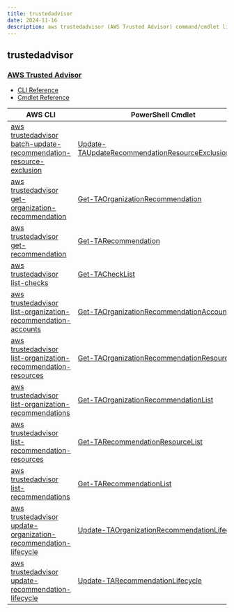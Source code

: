 ```yaml
---
title: trustedadvisor
date: 2024-11-16
description: aws trustedadvisor (AWS Trusted Advisor) command/cmdlet list.
---
```


## trustedadvisor

### [AWS Trusted Advisor](https://aws.amazon.com/premiumsupport/technology/trusted-advisor/)

* [CLI Reference](https://awscli.amazonaws.com/v2/documentation/api/latest/reference/trustedadvisor/index.html)
* [Cmdlet Reference](https://docs.aws.amazon.com/powershell/latest/reference/items/TrustedAdvisor_cmdlets.html)

|AWS CLI|PowerShell Cmdlet|
|----|----|
|[aws trustedadvisor batch-update-recommendation-resource-exclusion](https://awscli.amazonaws.com/v2/documentation/api/latest/reference/trustedadvisor/batch-update-recommendation-resource-exclusion.html)|[Update-TAUpdateRecommendationResourceExclusionBatch](https://docs.aws.amazon.com/powershell/latest/reference/items/Update-TAUpdateRecommendationResourceExclusionBatch.html)|
|[aws trustedadvisor get-organization-recommendation](https://awscli.amazonaws.com/v2/documentation/api/latest/reference/trustedadvisor/get-organization-recommendation.html)|[Get-TAOrganizationRecommendation](https://docs.aws.amazon.com/powershell/latest/reference/items/Get-TAOrganizationRecommendation.html)|
|[aws trustedadvisor get-recommendation](https://awscli.amazonaws.com/v2/documentation/api/latest/reference/trustedadvisor/get-recommendation.html)|[Get-TARecommendation](https://docs.aws.amazon.com/powershell/latest/reference/items/Get-TARecommendation.html)|
|[aws trustedadvisor list-checks](https://awscli.amazonaws.com/v2/documentation/api/latest/reference/trustedadvisor/list-checks.html)|[Get-TACheckList](https://docs.aws.amazon.com/powershell/latest/reference/items/Get-TACheckList.html)|
|[aws trustedadvisor list-organization-recommendation-accounts](https://awscli.amazonaws.com/v2/documentation/api/latest/reference/trustedadvisor/list-organization-recommendation-accounts.html)|[Get-TAOrganizationRecommendationAccountList](https://docs.aws.amazon.com/powershell/latest/reference/items/Get-TAOrganizationRecommendationAccountList.html)|
|[aws trustedadvisor list-organization-recommendation-resources](https://awscli.amazonaws.com/v2/documentation/api/latest/reference/trustedadvisor/list-organization-recommendation-resources.html)|[Get-TAOrganizationRecommendationResourceList](https://docs.aws.amazon.com/powershell/latest/reference/items/Get-TAOrganizationRecommendationResourceList.html)|
|[aws trustedadvisor list-organization-recommendations](https://awscli.amazonaws.com/v2/documentation/api/latest/reference/trustedadvisor/list-organization-recommendations.html)|[Get-TAOrganizationRecommendationList](https://docs.aws.amazon.com/powershell/latest/reference/items/Get-TAOrganizationRecommendationList.html)|
|[aws trustedadvisor list-recommendation-resources](https://awscli.amazonaws.com/v2/documentation/api/latest/reference/trustedadvisor/list-recommendation-resources.html)|[Get-TARecommendationResourceList](https://docs.aws.amazon.com/powershell/latest/reference/items/Get-TARecommendationResourceList.html)|
|[aws trustedadvisor list-recommendations](https://awscli.amazonaws.com/v2/documentation/api/latest/reference/trustedadvisor/list-recommendations.html)|[Get-TARecommendationList](https://docs.aws.amazon.com/powershell/latest/reference/items/Get-TARecommendationList.html)|
|[aws trustedadvisor update-organization-recommendation-lifecycle](https://awscli.amazonaws.com/v2/documentation/api/latest/reference/trustedadvisor/update-organization-recommendation-lifecycle.html)|[Update-TAOrganizationRecommendationLifecycle](https://docs.aws.amazon.com/powershell/latest/reference/items/Update-TAOrganizationRecommendationLifecycle.html)|
|[aws trustedadvisor update-recommendation-lifecycle](https://awscli.amazonaws.com/v2/documentation/api/latest/reference/trustedadvisor/update-recommendation-lifecycle.html)|[Update-TARecommendationLifecycle](https://docs.aws.amazon.com/powershell/latest/reference/items/Update-TARecommendationLifecycle.html)|

